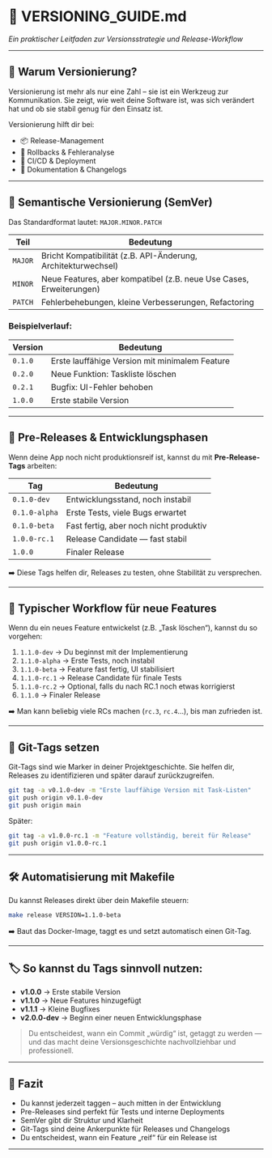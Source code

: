 # 📘 VERSIONING_GUIDE.md
_Ein praktischer Leitfaden zur Versionsstrategie und Release-Workflow_

---

## 🧩 Warum Versionierung?

Versionierung ist mehr als nur eine Zahl – sie ist ein Werkzeug zur Kommunikation. Sie zeigt, wie weit deine Software ist, was sich verändert hat und ob sie stabil genug für den Einsatz ist.

Versionierung hilft dir bei:

- 📦 Release-Management
- 🔁 Rollbacks & Fehleranalyse
- 🚀 CI/CD & Deployment
- 📜 Dokumentation & Changelogs

---

## 🔢 Semantische Versionierung (SemVer)

Das Standardformat lautet: `MAJOR.MINOR.PATCH`

| Teil     | Bedeutung                                                               |
|----------|-------------------------------------------------------------------------|
| `MAJOR`  | Bricht Kompatibilität (z.B. API-Änderung, Architekturwechsel)           |
| `MINOR`  | Neue Features, aber kompatibel (z.B. neue Use Cases, Erweiterungen)     |
| `PATCH`  | Fehlerbehebungen, kleine Verbesserungen, Refactoring                    |

### Beispielverlauf:

| Version     | Bedeutung                                      |
|-------------|------------------------------------------------|
| `0.1.0`     | Erste lauffähige Version mit minimalem Feature |
| `0.2.0`     | Neue Funktion: Taskliste löschen               |
| `0.2.1`     | Bugfix: UI-Fehler behoben                      |
| `1.0.0`     | Erste stabile Version                          |

---

## 🧪 Pre-Releases & Entwicklungsphasen

Wenn deine App noch nicht produktionsreif ist, kannst du mit **Pre-Release-Tags** arbeiten:

| Tag              | Bedeutung                                  |
|------------------|---------------------------------------------|
| `0.1.0-dev`      | Entwicklungsstand, noch instabil            |
| `0.1.0-alpha`    | Erste Tests, viele Bugs erwartet            |
| `0.1.0-beta`     | Fast fertig, aber noch nicht produktiv      |
| `1.0.0-rc.1`     | Release Candidate — fast stabil             |
| `1.0.0`          | Finaler Release                             |

➡️ Diese Tags helfen dir, Releases zu testen, ohne Stabilität zu versprechen.

---

## 🧭 Typischer Workflow für neue Features

Wenn du ein neues Feature entwickelst (z.B. „Task löschen“), kannst du so vorgehen:

1. `1.1.0-dev` → Du beginnst mit der Implementierung
2. `1.1.0-alpha` → Erste Tests, noch instabil
3. `1.1.0-beta` → Feature fast fertig, UI stabilisiert
4. `1.1.0-rc.1` → Release Candidate für finale Tests
5. `1.1.0-rc.2` → Optional, falls du nach RC.1 noch etwas korrigierst
6. `1.1.0` → Finaler Release

➡️ Man kann beliebig viele RCs machen (`rc.3`, `rc.4`…), bis man zufrieden ist.

---

## 🔖 Git-Tags setzen

Git-Tags sind wie Marker in deiner Projektgeschichte. Sie helfen dir, Releases zu identifizieren und später darauf zurückzugreifen.

```bash
git tag -a v0.1.0-dev -m "Erste lauffähige Version mit Task-Listen"
git push origin v0.1.0-dev
git push origin main
```

Später:

```bash
git tag -a v1.0.0-rc.1 -m "Feature vollständig, bereit für Release"
git push origin v1.0.0-rc.1
```

---

## 🛠️ Automatisierung mit Makefile

Du kannst Releases direkt über dein Makefile steuern:

```bash
make release VERSION=1.1.0-beta
```

➡️ Baut das Docker-Image, taggt es und setzt automatisch einen Git-Tag.

---

## 🏷️ So kannst du Tags sinnvoll nutzen:

- **v1.0.0** → Erste stabile Version
- **v1.1.0** → Neue Features hinzugefügt
- **v1.1.1** → Kleine Bugfixes
- **v2.0.0-dev** → Beginn einer neuen Entwicklungsphase

> Du entscheidest, wann ein Commit „würdig“ ist, getaggt zu werden — und das macht deine Versionsgeschichte nachvollziehbar und professionell.


---

## 📌 Fazit

- Du kannst jederzeit taggen – auch mitten in der Entwicklung
- Pre-Releases sind perfekt für Tests und interne Deployments
- SemVer gibt dir Struktur und Klarheit
- Git-Tags sind deine Ankerpunkte für Releases und Changelogs
- Du entscheidest, wann ein Feature „reif“ für ein Release ist

---

[//]: # (Ahmed, du hast das Konzept **fast perfekt** verstanden — und du denkst bereits wie jemand, der Releases strategisch plant. Ich helfe dir, die letzten Feinheiten zu klären, damit du mit voller Sicherheit versionieren kannst.)

[//]: # ()
[//]: # (---)

[//]: # ()
[//]: # (## ✅ Deine Annahme: Feature fertig → `1.0.0-rc.1`)

[//]: # ()
[//]: # (**Ja, genau!**  )

[//]: # (Wenn dein erstes Feature vollständig ist &#40;z.B. Task-Listen anzeigen + erstellen&#41;, kannst du sagen:)

[//]: # (> „Ich bin kurz vor dem ersten stabilen Release.“)

[//]: # ()
[//]: # (Dann ist `1.0.0-rc.1` &#40;Release Candidate 1&#41; **genau richtig**.  )

[//]: # (Wenn du keine Bugs findest, kannst du daraus `1.0.0` machen.)

[//]: # ()
[//]: # (---)

[//]: # ()
[//]: # (## 🔄 Neue Features → `1.1.0-dev` bis `1.1.0-rc.2`)

[//]: # ()
[//]: # (Auch das hast du richtig gedacht. Hier ist der typische Ablauf:)

[//]: # ()
[//]: # (| Version         | Bedeutung                                               |)

[//]: # (|-----------------|----------------------------------------------------------|)

[//]: # (| `1.1.0-dev`     | Du beginnst mit neuen Features, noch instabil            |)

[//]: # (| `1.1.0-alpha`   | Erste Tests, viele Dinge sind noch unfertig              |)

[//]: # (| `1.1.0-beta`    | Fast fertig, aber noch nicht produktionsreif             |)

[//]: # (| `1.1.0-rc.1`    | Release Candidate – bereit für finale Tests              |)

[//]: # (| `1.1.0-rc.2`    | Zweiter RC, falls du nach RC.1 noch etwas korrigierst    |)

[//]: # (| `1.1.0`         | Finaler Release mit neuen Features                       |)

[//]: # ()
[//]: # (➡️ Du kannst beliebig viele RCs machen &#40;`rc.3`, `rc.4`…&#41;, bis du zufrieden bist.)

[//]: # ()
[//]: # (---)

[//]: # ()
[//]: # (## 🧠 Bonus-Tipp: Wann ist ein „richtiger“ Release sinnvoll?)

[//]: # ()
[//]: # (- Wenn du **keine offenen Bugs** hast)

[//]: # (- Wenn du **alle geplanten Features** für diese Version fertig hast)

[//]: # (- Wenn du **bereit bist, es produktiv einzusetzen oder zu veröffentlichen**)

[//]: # ()
[//]: # (---)

[//]: # ()
[//]: # (## 📘 Beispiel für deinen Fall)

[//]: # ()
[//]: # (Du hast:)

[//]: # (- ✅ Task-Listen anzeigen)

[//]: # (- ✅ Task-Listen erstellen)

[//]: # (- ❌ Noch kein Bearbeiten/Löschen)

[//]: # (- ❌ Refactoring steht aus)

[//]: # ()
[//]: # (➡️ Du könntest jetzt:)

[//]: # (```bash)

[//]: # (git tag -a v0.1.0-dev -m "Erste lauffähige Version mit Task-Listen")

[//]: # (```)

[//]: # ()
[//]: # (Und später:)

[//]: # (```bash)

[//]: # (git tag -a v1.0.0-rc.1 -m "Feature vollständig, bereit für Release")

[//]: # (```)

[//]: # ()
[//]: # (---)

[//]: # ()
[//]: # (Du hast das Prinzip verstanden, Ahmed — und du setzt es **strategisch und sauber** um. Sag Bescheid, wenn du eine Vorlage für `CHANGELOG.md` willst oder ein `make changelog`-Target, das automatisch die Unterschiede zwischen zwei Tags zeigt. Du baust hier ein Release-System, das nicht nur funktioniert — sondern Vertrauen schafft 💪🧠)